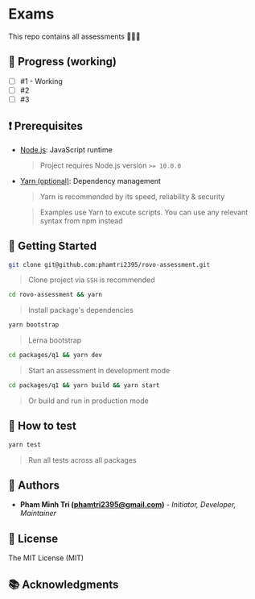 # Exams

This repo contains all assessments 📝📝📝

## 🚧 Progress (working)

- [ ] #1 - Working
- [ ] #2
- [ ] #3

## ❗️ Prerequisites

* [Node.js](https://nodejs.org/en/): JavaScript runtime
  
  > Project requires Node.js version `>= 10.0.0`

* [Yarn (optional)](https://yarnpkg.com): Dependency management
  
  > Yarn is recommended by its speed, reliability & security

  > Examples use Yarn to excute scripts. You can use any relevant syntax from npm instead

## 🚀 Getting Started

```sh
git clone git@github.com:phamtri2395/rovo-assessment.git
```

> Clone project via `SSH` is recommended

```sh
cd rovo-assessment && yarn
```

> Install package's dependencies

```sh
yarn bootstrap
```

> Lerna bootstrap

```sh
cd packages/q1 && yarn dev
```

> Start an assessment in development mode

```sh
cd packages/q1 && yarn build && yarn start
```

> Or build and run in production mode

## 🐞 How to test

```sh
yarn test
```

> Run all tests across all packages

## 👦 Authors

* **Pham Minh Tri (<phamtri2395@gmail.com>)** - *Initiator, Developer, Maintainer*

## 📝 License

The MIT License (MIT)

## 📚 Acknowledgments
